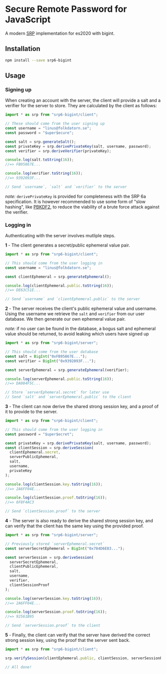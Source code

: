 # Secure Remote Password for JavaScript

A modern [SRP](http://srp.stanford.edu) implementation for es2020 with bigint.

## Installation

```sh
npm install --save srp6-bigint
```

## Usage

### Signing up

When creating an account with the server, the client will provide a salt and a verifier for the server to store. They are calculated by the client as follows:

```js
import * as srp from "srp6-bigint/client";

// These should come from the user signing up
const username = "linus@folkdatorn.se";
const password = "$uper$ecure";

const salt = srp.generateSalt();
const privateKey = srp.derivePrivateKey(salt, username, password);
const verifier = srp.deriveVerifier(privateKey);

console.log(salt.toString(16));
//=> FB95867E...

console.log(verifier.toString(16));
//=> 9392093F...

// Send `username`, `salt` and `verifier` to the server
```

_note:_ `derivePrivateKey` is provided for completeness with the SRP 6a specification. It is however recommended to use some form of "slow hashing", like [PBKDF2](https://en.wikipedia.org/wiki/PBKDF2), to reduce the viability of a brute force attack against the verifier.

### Logging in

Authenticating with the server involves mutliple steps.

**1** - The client generates a secret/public ephemeral value pair.

```js
import * as srp from "srp6-bigint/client";

// This should come from the user logging in
const username = "linus@folkdatorn.se";

const clientEphemeral = srp.generateEphemeral();

console.log(clientEphemeral.public.toString(16));
//=> DE63C51E...

// Send `username` and `clientEphemeral.public` to the server
```

**2** - The server receives the client's public ephemeral value and username. Using the username we retrieve the `salt` and `verifier` from our user database. We then generate our own ephemeral value pair.

_note:_ if no user can be found in the database, a bogus salt and ephemeral value should be returned, to avoid leaking which users have signed up

```js
import * as srp from "srp6-bigint/server";

// This should come from the user database
const salt = BigInt("0xFB95867E...");
const verifier = BigInt("0x9392093F...");

const serverEphemeral = srp.generateEphemeral(verifier);

console.log(serverEphemeral.public.toString(16));
//=> DA084F5C...

// Store `serverEphemeral.secret` for later use
// Send `salt` and `serverEphemeral.public` to the client
```

**3** - The client can now derive the shared strong session key, and a proof of it to provide to the server.

```js
import * as srp from "srp6-bigint/client";

// This should come from the user logging in
const password = "$uper$ecret";

const privateKey = srp.derivePrivateKey(salt, username, password);
const clientSession = srp.deriveSession(
  clientEphemeral.secret,
  serverPublicEphemeral,
  salt,
  username,
  privateKey
);

console.log(clientSession.key.toString(16));
//=> 2A6FF04E...

console.log(clientSession.proof.toString(16));
//=> 6F8F4AC3

// Send `clientSession.proof` to the server
```

**4** - The server is also ready to derive the shared strong session key, and can verify that the client has the same key using the provided proof.

```js
import * as srp from "srp6-bigint/server";

// Previously stored `serverEphemeral.secret`
const serverSecretEphemeral = BigInt("0x784D6E83...");

const serverSession = srp.deriveSession(
  serverSecretEphemeral,
  clientPublicEphemeral,
  salt,
  username,
  verifier,
  clientSessionProof
);

console.log(serverSession.key.toString(16));
//=> 2A6FF04E...

console.log(serverSession.proof.toString(16));
//=> 92561B95

// Send `serverSession.proof` to the client
```

**5** - Finally, the client can verify that the server have derived the correct strong session key, using the proof that the server sent back.

```js
import * as srp from "srp6-bigint/client";

srp.verifySession(clientEphemeral.public, clientSession, serverSessionProof);

// All done!
```
